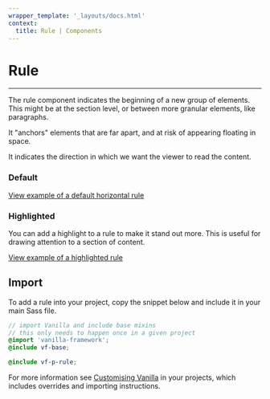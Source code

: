 ```yaml
---
wrapper_template: '_layouts/docs.html'
context:
  title: Rule | Components
---
```


# Rule

<hr>

The rule component indicates the beginning of a new group of elements. This might be at the section level, or between more granular elements, like paragraphs.

It "anchors" elements that are far apart, and at risk of appearing floating in space.

It indicates the direction in which we want the viewer to read the content.

### Default

<div class="embedded-example"><a href="/docs/examples/patterns/rule/default" class="js-example">
View example of a default horizontal rule
</a></div>

### Highlighted

You can add a highlight to a rule to make it stand out more. This is useful for drawing attention to a section of content.

<div class="embedded-example"><a href="/docs/examples/patterns/rule/highlight" class="js-example">
View example of a highlighted rule
</a></div>

## Import

To add a rule into your project, copy the snippet below and include it in your main Sass file.

```scss
// import Vanilla and include base mixins
// this only needs to happen once in a given project
@import 'vanilla-framework';
@include vf-base;

@include vf-p-rule;
```

For more information see [Customising Vanilla](/docs/customising-vanilla/) in your projects, which includes overrides and importing instructions.

